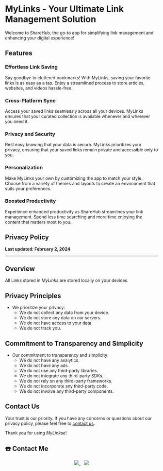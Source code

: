 # MyLinks - Your Ultimate Link Management Solution

Welcome to ShareHub, the go-to app for simplifying link management and enhancing your digital experience!

## Features

### Effortless Link Saving

Say goodbye to cluttered bookmarks! With MyLinks, saving your favorite links is as easy as a tap. Enjoy a streamlined process to store articles, websites, and videos hassle-free.

### Cross-Platform Sync

Access your saved links seamlessly across all your devices. MyLinks ensures that your curated collection is available whenever and wherever you need it.

### Privacy and Security

Rest easy knowing that your data is secure. MyLinks prioritizes your privacy, ensuring that your saved links remain private and accessible only to you.

### Personalization

Make MyLinks your own by customizing the app to match your style. Choose from a variety of themes and layouts to create an environment that suits your preferences.

### Boosted Productivity

Experience enhanced productivity as ShareHub streamlines your link management. Spend less time searching and more time enjoying the content that matters most to you.

## Privacy Policy

**Last updated: February 2, 2024**

---

## Overview

All Links stored in *MyLinks* are stored locally on your devices.

## Privacy Principles

- We prioritize your privacy:
  - We do not collect any data from your device.
  - We do not store any data on our servers.
  - We do not have access to your data.
  - We do not track you.

## Commitment to Transparency and Simplicity

- Our commitment to transparency and simplicity:
  - We do not have any analytics.
  - We do not have any ads.
  - We do not use any third-party libraries.
  - We do not integrate any third-party SDKs.
  - We do not rely on any third-party frameworks.
  - We do not incorporate any third-party code.
  - We do not involve any third-party components.

## Contact Us

Your trust is our priority. If you have any concerns or questions about our privacy policy, please feel free to [contact us](mailto:kabirabdul08091@gmail.com).

Thank you for using *MyLinkse*!


## ☎️ Contact Me
<p align='center'>
<a href="https://x.com/DamilolaDami400">
  <img src="https://img.shields.io/badge/twitter-%231DA1F2.svg?&style=for-the-badge&logo=twitter&logoColor=white" />
</a>&nbsp;&nbsp;
<a href="mailto:kabirabdul08091@gmail.com">
  <img src="https://img.shields.io/badge/email me-%23D14836.svg?&style=for-the-badge&logo=gmail&logoColor=white" />
